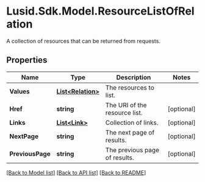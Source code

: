 # Lusid.Sdk.Model.ResourceListOfRelation
A collection of resources that can be returned from requests.

## Properties

Name | Type | Description | Notes
------------ | ------------- | ------------- | -------------
**Values** | [**List&lt;Relation&gt;**](Relation.md) | The resources to list. | 
**Href** | **string** | The URI of the resource list. | [optional] 
**Links** | [**List&lt;Link&gt;**](Link.md) | Collection of links. | [optional] 
**NextPage** | **string** | The next page of results. | [optional] 
**PreviousPage** | **string** | The previous page of results. | [optional] 

[[Back to Model list]](../README.md#documentation-for-models) [[Back to API list]](../README.md#documentation-for-api-endpoints) [[Back to README]](../README.md)

